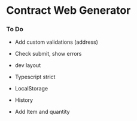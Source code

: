 # Contract Web Generator

### To Do
* Add custom validations (address)
* Check submit, show errors
* dev layout

* Typescript strict
* LocalStorage
* History
* Add Item and quantity




